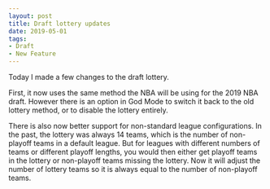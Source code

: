 ```yaml
---
layout: post
title: Draft lottery updates
date: 2019-05-01
tags:
- Draft
- New Feature
---
```


Today I made a few changes to the draft lottery.

First, it now uses the same method the NBA will be using for the 2019 NBA draft. However there is an option in God Mode to switch it back to the old lottery method, or to disable the lottery entirely.

There is also now better support for non-standard league configurations. In the past, the lottery was always 14 teams, which is the number of non-playoff teams in a default league. But for leagues with different numbers of teams or different playoff lengths, you would then either get playoff teams in the lottery or non-playoff teams missing the lottery. Now it will adjust the number of lottery teams so it is always equal to the number of non-playoff teams.
